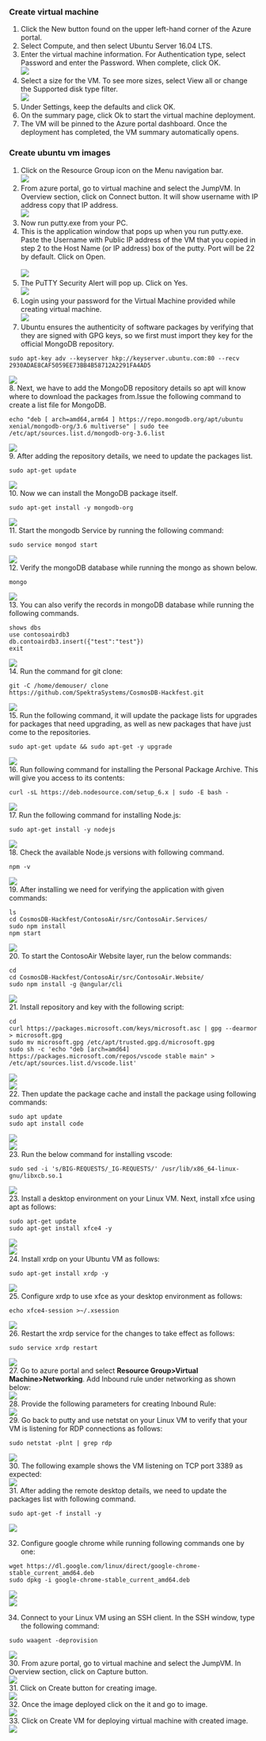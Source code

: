 ### Create virtual machine
1.	Click the New button found on the upper left-hand corner of the Azure portal.<br/>
2.	Select Compute, and then select Ubuntu Server 16.04 LTS.<br/>
3.	Enter the virtual machine information. For Authentication type, select Password and enter the Password. When complete, click OK.<br/>
<img src="images/vm1.png"/><br/>
4.	Select a size for the VM. To see more sizes, select View all or change the Supported disk type filter.<br/>
<img src="images/vm2.png"/><br/>
5.	Under Settings, keep the defaults and click OK.<br/>
6.	On the summary page, click Ok to start the virtual machine deployment.<br/>
7.	The VM will be pinned to the Azure portal dashboard. Once the deployment has completed, the VM summary automatically opens.<br/>

### Create ubuntu vm images 
1.	Click on the Resource Group icon on the Menu navigation bar.<br/>
<img src="images/image1.png"/><br/>
2.	From azure portal, go to virtual machine and select the JumpVM. In Overview section, click on Connect button. It will show username with IP address copy that IP address.<br/>
<img src="images/image2.png"/><br/>
3.	Now run putty.exe from your PC.
4.	This is the application window that pops up when you run putty.exe. Paste the Username with Public IP address of the VM that you copied in step 2 to the Host Name (or IP address) box of the putty. Port will be 22 by default. Click on Open.<br/><br/>
<img src="images/image3.jpg"/><br/>
5.	The PuTTY Security Alert will pop up. Click on Yes.<br/>
<img src="images/image4.jpg"/><br/>
6.	Login using your password for the Virtual Machine provided while creating virtual machine.<br/>
<img src="images/image5.jpg"/><br/>
7.	Ubuntu ensures the authenticity of software packages by verifying that they are signed with GPG keys, so we first must import they key for the official MongoDB repository.<br/>
```
sudo apt-key adv --keyserver hkp://keyserver.ubuntu.com:80 --recv 2930ADAE8CAF5059EE73BB4B58712A2291FA4AD5
```
<img src="images/custom.jpg"/><br/>
8.	Next, we have to add the MongoDB repository details so apt will know where to download the packages from.Issue the following command to create a list file for MongoDB.<br/>
```
echo "deb [ arch=amd64,arm64 ] https://repo.mongodb.org/apt/ubuntu xenial/mongodb-org/3.6 multiverse" | sudo tee /etc/apt/sources.list.d/mongodb-org-3.6.list
```
<img src="images/custom1.png"/><br/>
9.	After adding the repository details, we need to update the packages list.<br/>
```
sudo apt-get update
```
<img src="images/custom2.jpg"/><br/>
10.	Now we can install the MongoDB package itself.<br/>
```
sudo apt-get install -y mongodb-org
```
<img src="images/custom3.jpg"/><br/>
11.	 Start the mongodb Service by running the following command:<br/>
```
sudo service mongod start
```
<img src="images/custom4.jpg"/><br/>
12.	 Verify the mongoDB database while running the mongo as shown below.<br/>
```
mongo
```
<img src="images/custom5.jpg"/><br/>
13.	You can also verify the records in mongoDB database while running the following commands.<br/>
```
shows dbs
use contosoairdb3
db.contoairdb3.insert({"test":"test"})
exit
```
<img src="images/custom6.jpg"/><br/> 
14.	Run the command for git clone:<br/>
```
git -C /home/demouser/ clone https://github.com/SpektraSystems/CosmosDB-Hackfest.git
```
<img src="images/cusom7.jpg"/><br/>
15.	Run the following command, it will update the package lists for upgrades for packages that need upgrading, as well as new packages that have just come to the repositories.<br/>
```
sudo apt-get update && sudo apt-get -y upgrade
```
<img src="images/custom8.jpg"/><br/>
16.	Run following command for installing the Personal Package Archive. This will give you access to its contents:<br/>
```
curl -sL https://deb.nodesource.com/setup_6.x | sudo -E bash -
```
<img src="images/custom9.jpg"/><br/>
17.	Run the following command for installing Node.js:<br/>
```
sudo apt-get install -y nodejs
```
<img src="images/customa.jpg"/><br/>
18.	Check the available Node.js versions with following command.<br/>
```
npm -v
```
<img src="images/customb.jpg"/><br/>
19.	After installing we need for verifying the application with given commands:<br/>
```
ls
cd CosmosDB-Hackfest/ContosoAir/src/ContosoAir.Services/
sudo npm install
npm start
```
<img src="images/customc.jpg"/><br/>
20.	To start the ContosoAir Website layer, run the below commands:<br/>
```
cd
cd CosmosDB-Hackfest/ContosoAir/src/ContosoAir.Website/
sudo npm install -g @angular/cli
```
<img src="images/customd.jpg"/><br/>
21.	Install repository and key with the following script:<br/>
```
cd
curl https://packages.microsoft.com/keys/microsoft.asc | gpg --dearmor > microsoft.gpg
sudo mv microsoft.gpg /etc/apt/trusted.gpg.d/microsoft.gpg
sudo sh -c 'echo "deb [arch=amd64] https://packages.microsoft.com/repos/vscode stable main" > /etc/apt/sources.list.d/vscode.list'
```
<img src="images/custome.jpg"/><br/>
<img src="images/customf.jpg"/><br/>
22.	Then update the package cache and install the package using following commands:<br/>
```
sudo apt update
sudo apt install code
```
<img src="images/update.jpg"/><br/>
<img src="images/installcode.jpg"/><br/>
23. Run the below command for installing vscode:
```
sudo sed -i 's/BIG-REQUESTS/_IG-REQUESTS/' /usr/lib/x86_64-linux-gnu/libxcb.so.1
```
<img src="images/codenew.jpg"/><br/>
23.	Install a desktop environment on your Linux VM. Next, install xfce using apt as follows: <br/>
```
sudo apt-get update
sudo apt-get install xfce4 -y
```
<img src="images/update.jpg"/><br/>
<img src="images/xfce.jpg"/><br/>
24.	Install xrdp on your Ubuntu VM as follows:<br/>
```
sudo apt-get install xrdp -y
```
<img src="images/xrdp.jpg"/><br/>
25.	Configure xrdp to use xfce as your desktop environment as follows:<br/>
```
echo xfce4-session >~/.xsession
```
<img src="images/session.jpg"/><br/>
26. Restart the xrdp service for the changes to take effect as follows:<br/>
```
sudo service xrdp restart
```
<img src="images/google.jpg"/><br/>
27. Go to azure portal and select **Resource Group>Virtual Machine>Networking**. Add Inbound rule under networking as shown below:<br/>
<img src="images/inbound.jpg"/><br/>
28. Provide the following parameters for creating Inbound Rule:<br/>
<img src="images/port3389.jpg"/><br/>
29. Go back to putty and use netstat on your Linux VM to verify that your VM is listening for RDP connections as follows:<br/>
```
sudo netstat -plnt | grep rdp
```
<img src="images/netstat.jpg"/><br/>
30. The following example shows the VM listening on TCP port 3389 as expected:<br/>
<img src="images/netset2.jpg"/><br/>
31. After adding the remote desktop details, we need to update the packages list with following command.<br/>
```
sudo apt-get -f install -y
```
<img src="images/installrdp.jpg"/><br/>

32.	Configure google chrome while running following commands one by one:<br/>
```
wget https://dl.google.com/linux/direct/google-chrome-stable_current_amd64.deb
sudo dpkg -i google-chrome-stable_current_amd64.deb
```
<img src="images/google.jpg"/><br/>
<img src="images/google1.jpg"/><br/>

34.	Connect to your Linux VM using an SSH client. In the SSH window, type the following command:<br/>
```
sudo waagent -deprovision
```
<img src="images/installrdp1.jpg"/><br/>
30.	From azure portal, go to virtual machine and select the JumpVM. In Overview section, click on Capture button.<br/>
<img src="images/rdp1.jpg"/><br/>
31.	 Click on Create button for creating image.<br/>
<img src="images/rdp2.jpg"/><br/>
32.	 Once the image deployed click on the it and go to image.<br/>
<img src="images/rdp3.jpg"/><br/>
33.	Click on Create VM for deploying virtual machine with created image.<br/>
<img src="images/rdp4.jpg"/><br/>

